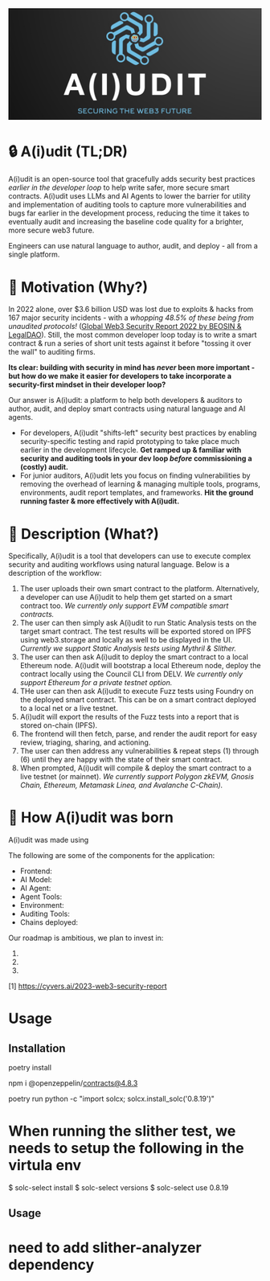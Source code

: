 <img src="./assets/aiudit-logo-full-nouns.jpg" width="1000">

# :lock: A(i)udit (TL;DR)
A(i)udit is an open-source tool that gracefully adds security best practices _earlier in the developer loop_ to help write safer, more secure smart contracts. A(i)udit uses LLMs and AI Agents to lower the barrier for utility and implementation of auditing tools to capture more vulnerabilities and bugs far earlier in the development process, reducing the time it takes to eventually audit and increasing the baseline code quality for a brighter, more secure web3 future.

Engineers can use natural language to author, audit, and deploy - all from a single platform.

# :runner: Motivation (Why?)
In 2022 alone, over $3.6 billion USD was lost due to exploits & hacks from 167 major security incidents - with a *whopping 48.5% of these being from unaudited protocols!* ([Global Web3 Security Report 2022 by BEOSIN & LegalDAO](https://beosin.com/resources/Global_Web3_Security_Report_2022_.pdf)). Still, the most common developer loop today is to write a smart contract & run a series of short unit tests against it before "tossing it over the wall" to auditing firms. 

__Its clear: building with security in mind has _never_ been more important - but how do we make it easier for developers to take incorporate a security-first mindset in their developer loop?__

Our answer is A(i)udit: a platform to help both developers & auditors to author, audit, and deploy smart contracts using natural language and AI agents. 
* For developers, A(i)udit "shifts-left" security best practices by enabling security-specific testing and rapid prototyping to take place much earlier in the development lifecycle. **Get ramped up & familiar with security and auditing tools in your dev loop _before_ commissioning a (costly) audit.**
* For junior auditors, A(i)udit lets you focus on finding vulnerabilities by removing the overhead of learning & managing multiple tools, programs, environments, audit report templates, and frameworks. **Hit the ground running faster & more effectively with A(i)udit.**

# :blue_book: Description (What?)
Specifically, A(i)udit is a tool that developers can use to execute complex security and auditing workflows using natural language. Below is a description of the workflow:
1. The user uploads their own smart contract to the platform. Alternatively, a developer can use A(i)udit to help them get started on a smart contract too. _We currently only support EVM compatible smart contracts._
2. The user can then simply ask A(i)udit to run Static Analysis tests on the target smart contract. The test results will be exported stored on IPFS using web3.storage and locally as well to be displayed in the UI. _Currently we support Static Analysis tests using Mythril & Slither._
3. The user can then ask A(i)udit to deploy the smart contract to a local Ethereum node. A(i)udit will bootstrap a local Ethereum node, deploy the contract locally using the Council CLI from DELV. _We currently only support Ethereum for a private testnet option._
4. THe user can then ask A(i)udit to execute Fuzz tests using Foundry on the deployed smart contract. This can be on a smart contract deployed to a local net or a live testnet.
5. A(i)udit will export the results of the Fuzz tests into a report that is stored on-chain (IPFS).
6. The frontend will then fetch, parse, and render the audit report for easy review, triaging, sharing, and actioning.
7. The user can then address any vulnerabilities & repeat steps (1) through (6) until they are happy with the state of their smart contract.
8. When prompted, A(i)udit will compile & deploy the smart contract to a live testnet (or mainnet). _We currently support Polygon zkEVM, Gnosis Chain, Ethereum, Metamask Linea, and Avalanche C-Chain)._

# :nut_and_bolt: How A(i)udit was born
A(i)udit was made using <TODO>

The following are some of the components for the application:
* Frontend: <TODO>
* AI Model: <TODO>
* AI Agent: <TODO>
* Agent Tools: <TODO>
* Environment: <TODO>
* Auditing Tools: <TODO>
* Chains deployed: <TODO>

Our roadmap is ambitious, we plan to invest in:
1.  <TODO>
2.  <TODO>
3.  <TODO>

[1] https://cyvers.ai/2023-web3-security-report

# Usage
## Installation
poetry install

npm i @openzeppelin/contracts@4.8.3

poetry run python -c "import solcx; solcx.install_solc('0.8.19')"

# When running the slither test, we needs to setup the following in the virtula env
$ solc-select install <version> 
$ solc-select versions
$ solc-select use 0.8.19
## Usage

# need to add slither-analyzer dependency
